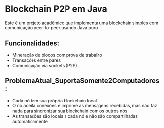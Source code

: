 # Blockchain P2P em Java

Este é um projeto acadêmico que implementa uma blockchain simples com comunicação peer-to-peer usando Java puro.

## Funcionalidades:
- Mineração de blocos com prova de trabalho
- Transações entre pares
- Comunicação via sockets (P2P)
  
## ProblemaAtual_SuportaSomente2Computadores:
- Cada nó tem sua própria blockchain local
- O nó aceita conexões e imprime as mensagens recebidas, mas não faz nada para sincronizar sua blockchain com os outros nós
- As transações são locais a cada nó e não são compartilhadas automaticamente
